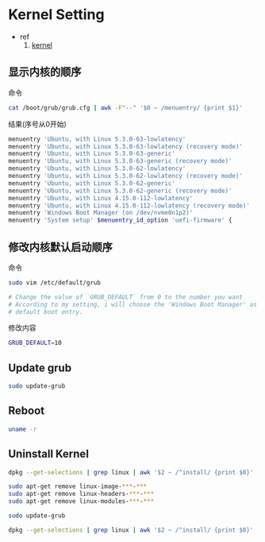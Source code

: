 # Kernel Setting
- ref
    1. [kernel](https://blog.csdn.net/FoxBryant/article/details/104777579) 
 

## 显示内核的顺序

命令
```bash
cat /boot/grub/grub.cfg | awk -F"--" '$0 ~ /menuentry/ {print $1}'
```

结果(序号从0开始)
```bash
menuentry 'Ubuntu, with Linux 5.3.0-63-lowlatency'
menuentry 'Ubuntu, with Linux 5.3.0-63-lowlatency (recovery mode)'
menuentry 'Ubuntu, with Linux 5.3.0-63-generic'
menuentry 'Ubuntu, with Linux 5.3.0-63-generic (recovery mode)'
menuentry 'Ubuntu, with Linux 5.3.0-62-lowlatency'
menuentry 'Ubuntu, with Linux 5.3.0-62-lowlatency (recovery mode)'
menuentry 'Ubuntu, with Linux 5.3.0-62-generic'
menuentry 'Ubuntu, with Linux 5.3.0-62-generic (recovery mode)'
menuentry 'Ubuntu, with Linux 4.15.0-112-lowlatency'
menuentry 'Ubuntu, with Linux 4.15.0-112-lowlatency (recovery mode)'
menuentry 'Windows Boot Manager (on /dev/nvme0n1p2)'
menuentry 'System setup' $menuentry_id_option 'uefi-firmware' {
```


## 修改内核默认启动顺序

命令
```bash
sudo vim /etc/default/grub

# Change the value of `GRUB_DEFAULT` from 0 to the number you want
# According to my setting, i will choose the 'Windows Boot Manager' as my 
# default boot entry.
```

修改内容
```bash
GRUB_DEFAULT=10
```

## Update grub

```bash
sudo update-grub
```

## Reboot

```bash
uname -r

```


## Uninstall Kernel

```bash
dpkg --get-selections | grep linux | awk '$2 ~ /^install/ {print $0}'

sudo apt-get remove linux-image-***-***
sudo apt-get remove linux-headers-***-***
sudo apt-get remove linux-modules-***-***

sudo update-grub

dpkg --get-selections | grep linux | awk '$2 ~ /^install/ {print $0}'
```
